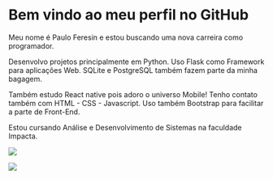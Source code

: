 # Bem vindo ao meu perfil no GitHub #

Meu nome é Paulo Feresin e estou buscando uma nova carreira como programador.

Desenvolvo projetos principalmente em Python. Uso Flask como Framework para aplicações Web.
SQLite e PostgreSQL também fazem parte da minha bagagem.

Também estudo React native pois adoro o universo Mobile!
Tenho contato também com HTML - CSS - Javascript. Uso também Bootstrap para facilitar a parte de Front-End.

Estou cursando Análise e Desenvolvimento de Sistemas na faculdade Impacta.




<a href="https://www.linkedin.com/in/pauloferesin" target="_blank"><img src="https://img.shields.io/badge/-LinkedIn-%230077B5?style=for-the-badge&logo=linkedin&logoColor=white" target="_blank"></a>





<a href = "mailto:paulo.feresin@gmail.com"><img src="https://img.shields.io/badge/Gmail-D14836?style=for-the-badge&logo=gmail&logoColor=white" target="_blank"></a>






